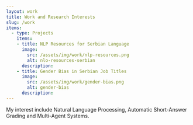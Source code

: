 ```yaml
---
layout: work
title: Work and Research Interests
slug: /work
items:
  - type: Projects
    items:
    - title: NLP Resources for Serbian Language
      image:
        src: /assets/img/work/nlp-resources.png
        alt: nlo-resources-serbian
      description: 
    - title: Gender Bias in Serbian Job Titles
      image:
        src: /assets/img/work/gender-bias.png
        alt: gender-bias
      description: 
---
```


My interest include Natural Language Processing, Automatic Short-Answer Grading and Multi-Agent Systems.